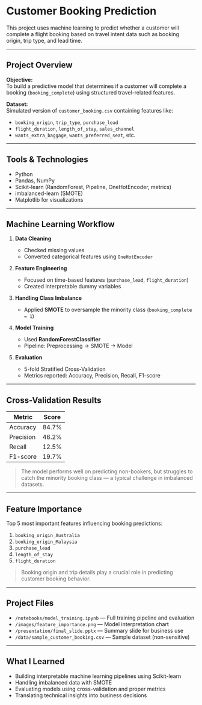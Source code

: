 # Customer Booking Prediction

This project uses machine learning to predict whether a customer will complete a flight booking based on travel intent data such as booking origin, trip type, and lead time.

---

## Project Overview

**Objective:**  
To build a predictive model that determines if a customer will complete a booking (`booking_complete`) using structured travel-related features.

**Dataset:**  
Simulated version of `customer_booking.csv` containing features like:
- `booking_origin`, `trip_type`, `purchase_lead`
- `flight_duration`, `length_of_stay`, `sales_channel`
- `wants_extra_baggage`, `wants_preferred_seat`, etc.

---

## Tools & Technologies

- Python
- Pandas, NumPy
- Scikit-learn (RandomForest, Pipeline, OneHotEncoder, metrics)
- imbalanced-learn (SMOTE)
- Matplotlib for visualizations

---

## Machine Learning Workflow

1. **Data Cleaning**
   - Checked missing values
   - Converted categorical features using `OneHotEncoder`

2. **Feature Engineering**
   - Focused on time-based features (`purchase_lead`, `flight_duration`)
   - Created interpretable dummy variables

3. **Handling Class Imbalance**
   - Applied **SMOTE** to oversample the minority class (`booking_complete = 1`)

4. **Model Training**
   - Used **RandomForestClassifier**
   - Pipeline: Preprocessing → SMOTE → Model

5. **Evaluation**
   - 5-fold Stratified Cross-Validation
   - Metrics reported: Accuracy, Precision, Recall, F1-score

---

## Cross-Validation Results

| Metric     | Score   |
|------------|---------|
| Accuracy   | 84.7%   |
| Precision  | 46.2%   |
| Recall     | 12.5%   |
| F1-score   | 19.7%   |

> The model performs well on predicting non-bookers, but struggles to catch the minority booking class — a typical challenge in imbalanced datasets.

---

## Feature Importance

Top 5 most important features influencing booking predictions:

1. `booking_origin_Australia`  
2. `booking_origin_Malaysia`  
3. `purchase_lead`  
4. `length_of_stay`  
5. `flight_duration`

> Booking origin and trip details play a crucial role in predicting customer booking behavior.

---

## Project Files

- `/notebooks/model_training.ipynb` — Full training pipeline and evaluation
- `/images/feature_importance.png` — Model interpretation chart
- `/presentation/final_slide.pptx` — Summary slide for business use
- `/data/sample_customer_booking.csv` — Sample dataset (non-sensitive)

---

## What I Learned

- Building interpretable machine learning pipelines using Scikit-learn
- Handling imbalanced data with SMOTE
- Evaluating models using cross-validation and proper metrics
- Translating technical insights into business decisions



